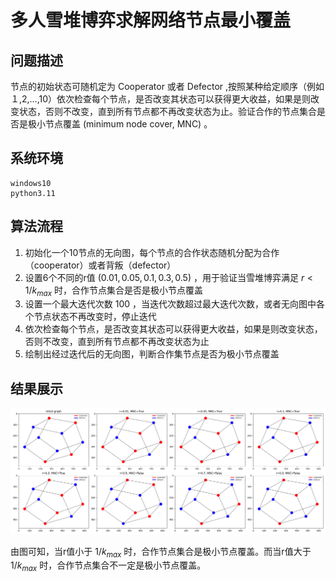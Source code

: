 # 多人雪堆博弈求解网络节点最小覆盖

## 问题描述

节点的初始状态可随机定为 Cooperator 或者 Defector ,按照某种给定顺序（例如１,2,…,10）依次检查每个节点，是否改变其状态可以获得更大收益，如果是则改变状态，否则不改变，直到所有节点都不再改变状态为止。验证合作的节点集合是否是极小节点覆盖 (minimum node cover, MNC) 。

## 系统环境

```shell
windows10
python3.11
```

## 算法流程

 1. 初始化一个10节点的无向图，每个节点的合作状态随机分配为合作（cooperator）或者背叛（defector）
 2. 设置6个不同的r值 $(0.01, 0.05, 0.1, 0.3, 0.5)$ ，用于验证当雪堆博弈满足 $r<1/k_{max}$ 时，合作节点集合是否是极小节点覆盖
 3. 设置一个最大迭代次数 100 ，当迭代次数超过最大迭代次数，或者无向图中各个节点状态不再改变时，停止迭代
 4. 依次检查每个节点，是否改变其状态可以获得更大收益，如果是则改变状态，否则不改变，直到所有节点都不再改变状态为止
 5. 绘制出经过迭代后的无向图，判断合作集节点是否为极小节点覆盖

## 结果展示

![image](figure/result.png)

由图可知，当r值小于 $1/k_{max}$ 时，合作节点集合是极小节点覆盖。而当r值大于 $1/k_{max}$ 时，合作节点集合不一定是极小节点覆盖。
